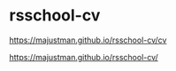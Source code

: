 # rsschool-cv

https://majustman.github.io/rsschool-cv/cv

https://majustman.github.io/rsschool-cv/
